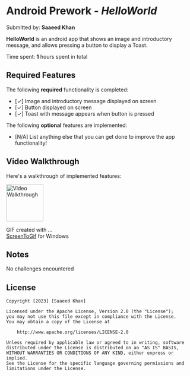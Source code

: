 # Android Prework - *HelloWorld*

Submitted by: **Saaeed Khan**

**HelloWorld** is an android app that shows an image and introductory message, and allows pressing a button to display a Toast. 

Time spent: **1** hours spent in total

## Required Features

The following **required** functionality is completed:

* [✓] Image and introductory message displayed on screen
* [✓] Button displayed on screen
* [✓] Toast with message appears when button is pressed 

The following **optional** features are implemented:

* [N/A] List anything else that you can get done to improve the app functionality!

## Video Walkthrough

Here's a walkthrough of implemented features:

<img src='https://imgur.com/a/ItotAau' title='Video Walkthrough' width='100dp' />

<!-- ScreenToGif -->
GIF created with ...  
[ScreenToGif](https://www.screentogif.com/) for Windows

## Notes

No challenges encountered

## License

    Copyright [2023] [Saaeed Khan]

    Licensed under the Apache License, Version 2.0 (the "License");
    you may not use this file except in compliance with the License.
    You may obtain a copy of the License at

        http://www.apache.org/licenses/LICENSE-2.0

    Unless required by applicable law or agreed to in writing, software
    distributed under the License is distributed on an "AS IS" BASIS,
    WITHOUT WARRANTIES OR CONDITIONS OF ANY KIND, either express or implied.
    See the License for the specific language governing permissions and
    limitations under the License.
